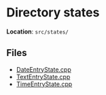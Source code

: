 <a id="dir_61a31ff85c95043c98241b02dc2a1804"></a>
# Directory states

**Location**: `src/states/`





## Files

* [DateEntryState.cpp](a00059.md#a00059)
* [TextEntryState.cpp](a00062.md#a00062)
* [TimeEntryState.cpp](a00065.md#a00065)

[public]: https://img.shields.io/badge/-public-brightgreen (public)
[C++]: https://img.shields.io/badge/language-C%2B%2B-blue (C++)
[static]: https://img.shields.io/badge/-static-lightgrey (static)
[private]: https://img.shields.io/badge/-private-red (private)
[Markdown]: https://img.shields.io/badge/language-Markdown-blue (Markdown)